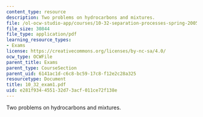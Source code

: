 ```yaml
---
content_type: resource
description: Two problems on hydrocarbons and mixtures.
file: /ol-ocw-studio-app/courses/10-32-separation-processes-spring-2005/e281f934455132d73acf011ce72f138e_10_32_exam1.pdf
file_size: 30844
file_type: application/pdf
learning_resource_types:
- Exams
license: https://creativecommons.org/licenses/by-nc-sa/4.0/
ocw_type: OCWFile
parent_title: Exams
parent_type: CourseSection
parent_uid: 6141ac1d-c6c8-bc59-17c8-f12e2c28a325
resourcetype: Document
title: 10_32_exam1.pdf
uid: e281f934-4551-32d7-3acf-011ce72f138e
---
```

Two problems on hydrocarbons and mixtures.